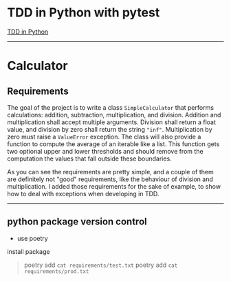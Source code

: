 # TDD in Python with pytest

[TDD in Python](https://www.thedigitalcatonline.com/blog/2020/09/10/tdd-in-python-with-pytest-part-1/)

---

# Calculator

## Requirements

The goal of the project is to write a class `SimpleCalculator` that performs calculations: addition, subtraction, multiplication, and division. Addition and multiplication shall accept multiple arguments. Division shall return a float value, and division by zero shall return the string `"inf"`. Multiplication by zero must raise a `ValueError` exception. The class will also provide a function to compute the average of an iterable like a list. This function gets two optional upper and lower thresholds and should remove from the computation the values that fall outside these boundaries.

As you can see the requirements are pretty simple, and a couple of them are definitely not "good" requirements, like the behaviour of division and multiplication. I added those requirements for the sake of example, to show how to deal with exceptions when developing in TDD.

---

## python package version control

- use poetry

install package
> poetry add `cat requirements/test.txt`
> poetry add `cat requirements/prod.txt`

